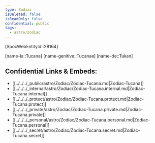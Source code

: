 ```yaml
---
type: Zodiac
isDeleted: false
isReadOnly: false
confidential: public
tags:
  - astro/Zodiac
---
```


[SpocWebEntityId::28164]



[name-la::Tucana]
[name-genitive::Tucanae]
[name-de::Tukan]


## Confidential Links & Embeds: 
- [[../../../_public/astro/Zodiac/Zodiac-Tucana.md|Zodiac-Tucana]] 
- [[../../../_internal/astro/Zodiac/Zodiac-Tucana.internal.md|Zodiac-Tucana.internal]] 
- [[../../../_protect/astro/Zodiac/Zodiac-Tucana.protect.md|Zodiac-Tucana.protect]] 
- [[../../../_private/astro/Zodiac/Zodiac-Tucana.private.md|Zodiac-Tucana.private]] 
- [[../../../_personal/astro/Zodiac/Zodiac-Tucana.personal.md|Zodiac-Tucana.personal]] 
- [[../../../_secret/astro/Zodiac/Zodiac-Tucana.secret.md|Zodiac-Tucana.secret]] 
